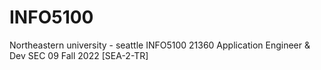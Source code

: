 # INFO5100
Northeastern university - seattle
INFO5100 21360 Application Engineer & Dev SEC 09 Fall 2022 [SEA-2-TR]
